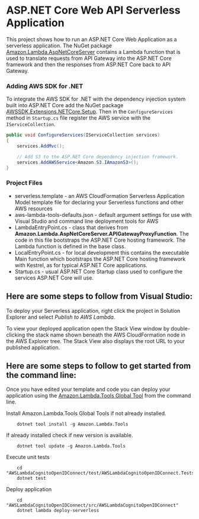 # ASP.NET Core Web API Serverless Application

This project shows how to run an ASP.NET Core Web Application as a serverless application. The NuGet package [Amazon.Lambda.AspNetCoreServer](https://www.nuget.org/packages/Amazon.Lambda.AspNetCoreServer) contains a Lambda function that is used to translate requests from API Gateway into the ASP.NET Core framework and then the responses from ASP.NET Core back to API Gateway.

### Adding AWS SDK for .NET ###

To integrate the AWS SDK for .NET with the dependency injection system built into ASP.NET Core add the NuGet 
package [AWSSDK.Extensions.NETCore.Setup](https://www.nuget.org/packages/AWSSDK.Extensions.NETCore.Setup/). Then in 
the `ConfigureServices` method  in `Startup.cs` file register the AWS service with the `IServiceCollection`.

```csharp
public void ConfigureServices(IServiceCollection services)
{
    services.AddMvc();

    // Add S3 to the ASP.NET Core dependency injection framework.
    services.AddAWSService<Amazon.S3.IAmazonS3>();
}
```

### Project Files ###

* serverless.template - an AWS CloudFormation Serverless Application Model template file for declaring your Serverless functions and other AWS resources
* aws-lambda-tools-defaults.json - default argument settings for use with Visual Studio and command line deployment tools for AWS
* LambdaEntryPoint.cs - class that derives from **Amazon.Lambda.AspNetCoreServer.APIGatewayProxyFunction**. The code in this file bootstraps the ASP.NET Core hosting framework. The Lambda function is defined in the base class.
* LocalEntryPoint.cs - for local development this contains the executable Main function which bootstraps the ASP.NET Core hosting framework with Kestrel, as for typical ASP.NET Core applications.
* Startup.cs - usual ASP.NET Core Startup class used to configure the services ASP.NET Core will use.


## Here are some steps to follow from Visual Studio:

To deploy your Serverless application, right click the project in Solution Explorer and select *Publish to AWS Lambda*.

To view your deployed application open the Stack View window by double-clicking the stack name shown beneath the AWS CloudFormation node in the AWS Explorer tree. The Stack View also displays the root URL to your published application.

## Here are some steps to follow to get started from the command line:

Once you have edited your template and code you can deploy your application using the [Amazon.Lambda.Tools Global Tool](https://github.com/aws/aws-extensions-for-dotnet-cli#aws-lambda-amazonlambdatools) from the command line.

Install Amazon.Lambda.Tools Global Tools if not already installed.
```
    dotnet tool install -g Amazon.Lambda.Tools
```

If already installed check if new version is available.
```
    dotnet tool update -g Amazon.Lambda.Tools
```

Execute unit tests
```
    cd "AWSLambdaCognitoOpenIDConnect/test/AWSLambdaCognitoOpenIDConnect.Tests"
    dotnet test
```

Deploy application
```
    cd "AWSLambdaCognitoOpenIDConnect/src/AWSLambdaCognitoOpenIDConnect"
    dotnet lambda deploy-serverless
```
